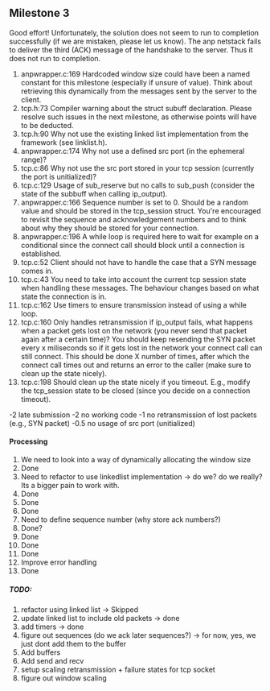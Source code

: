 ## Milestone 3
Good effort! Unfortunately, the solution does not seem to run to completion successfully (if we are mistaken, please let us know). The anp netstack fails to deliver the third (ACK) message of the handshake to the server. Thus it does not run to completion. 

1) anpwrapper.c:169 Hardcoded window size could have been a named constant for this milestone (especially if unsure of value). Think about retrieving this dynamically from the messages sent by the server to the client. 
2) tcp.h:73 Compiler warning about the struct subuff declaration. Please resolve such issues in the next milestone, as otherwise points will have to be deducted. 
3) tcp.h:90 Why not use the existing linked list implementation from the framework (see linklist.h). 
4) anpwrapper.c:174 Why not use a defined src port (in the ephemeral range)? 
5) tcp.c:86 Why not use the src port stored in your tcp session (currently the port is unitialized)? 
6) tcp.c:129 Usage of sub_reserve but no calls to sub_push (consider the state of the subbuff when calling ip_output). 
7) anpwrapper.c:166 Sequence number is set to 0. Should be a random value and should be stored in the tcp_session struct. You're encouraged to revisit the sequence and acknowledgement numbers and to think about why they should be stored for your connection. 
8) anpwrapper.c:196 A while loop is required here to wait for example on a conditional since the connect call should block until a connection is established. 
9) tcp.c:52 Client should not have to handle the case that a SYN message comes in. 
10) tcp.c:43 You need to take into account the current tcp session state when handling these messages. The behaviour changes based on what state the connection is in. 
11) tcp.c:162 Use timers to ensure transmission instead of using a while loop. 
12) tcp.c:160 Only handles retransmission if ip_output fails, what happens when a packet gets lost on the network (you never send that packet again after a certain time)? You should keep resending the SYN packet every x miliseconds so if it gets lost in the network your connect call can still connect. This should be done X number of times, after which the connect call times out and returns an error to the caller (make sure to clean up the state nicely). 
13) tcp.c:198 Should clean up the state nicely if you timeout. E.g., modify the tcp_session state to be closed (since you decide on a connection timeout). 


-2 late submission -2 no working code -1 no retransmission of lost packets (e.g., SYN packet) -0.5 no usage of src port (unitialized) 


#### Processing
1) We need to look into a way of dynamically allocating the window size
2) Done
3) Need to refactor to use linkedlist implementation -> do we? do we really? Its a bigger pain to work with.
4) Done
5) Done
6) Done
7) Need to define sequence number (why store ack numbers?)
8) Done?
9) Done
10) Done
11) Done
12) Improve error handling
13) Done

##### TODO:
1) refactor using linked list   -> Skipped
2) update linked list to include old packets -> done
3) add timers -> done
4) figure out sequences (do we ack later sequences?) -> for now, yes, we just dont add them to the buffer
5) Add buffers
6) Add send and recv
7) setup scaling retransmission + failure states for tcp socket
8) figure out window scaling